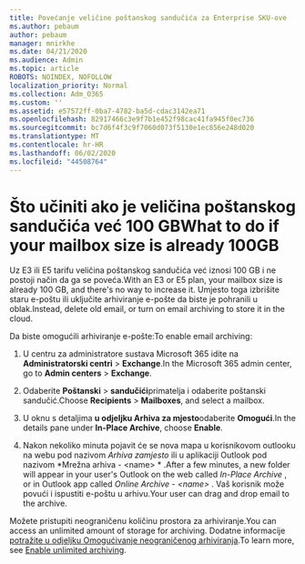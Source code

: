 ```yaml
---
title: Povećanje veličine poštanskog sandučića za Enterprise SKU-ove
ms.author: pebaum
author: pebaum
manager: mnirkhe
ms.date: 04/21/2020
ms.audience: Admin
ms.topic: article
ROBOTS: NOINDEX, NOFOLLOW
localization_priority: Normal
ms.collection: Adm_O365
ms.custom: ''
ms.assetid: e57572ff-0ba7-4782-ba5d-cdac3142ea71
ms.openlocfilehash: 82917466c3e9f7b1e452f98cac41fa945f0ec736
ms.sourcegitcommit: bc7d6f4f3c9f7060d073f5130e1ec856e248d020
ms.translationtype: MT
ms.contentlocale: hr-HR
ms.lasthandoff: 06/02/2020
ms.locfileid: "44508764"
---
```

# <a name="what-to-do-if-your-mailbox-size-is-already-100gb"></a><span data-ttu-id="cc3dc-102">Što učiniti ako je veličina poštanskog sandučića već 100 GB</span><span class="sxs-lookup"><span data-stu-id="cc3dc-102">What to do if your mailbox size is already 100GB</span></span>

<span data-ttu-id="cc3dc-103">Uz E3 ili E5 tarifu veličina poštanskog sandučića već iznosi 100 GB i ne postoji način da ga se poveća.</span><span class="sxs-lookup"><span data-stu-id="cc3dc-103">With an E3 or E5 plan, your mailbox size is already 100 GB, and there's no way to increase it.</span></span> <span data-ttu-id="cc3dc-104">Umjesto toga izbrišite staru e-poštu ili uključite arhiviranje e-pošte da biste je pohranili u oblak.</span><span class="sxs-lookup"><span data-stu-id="cc3dc-104">Instead, delete old email, or turn on email archiving to store it in the cloud.</span></span> 
  
<span data-ttu-id="cc3dc-105">Da biste omogućili arhiviranje e-pošte:</span><span class="sxs-lookup"><span data-stu-id="cc3dc-105">To enable email archiving:</span></span>
  
1. <span data-ttu-id="cc3dc-106">U centru za administratore sustava Microsoft 365 idite na **Administratorski centri** \> **Exchange**.</span><span class="sxs-lookup"><span data-stu-id="cc3dc-106">In the Microsoft 365 admin center, go to **Admin centers** \> **Exchange**.</span></span> 
    
2. <span data-ttu-id="cc3dc-107">Odaberite **Poštanski** \> **sandučići**primatelja i odaberite poštanski sandučić.</span><span class="sxs-lookup"><span data-stu-id="cc3dc-107">Choose **Recipients** \> **Mailboxes**, and select a mailbox.</span></span> 
    
3. <span data-ttu-id="cc3dc-108">U oknu s detaljima **u odjeljku Arhiva za mjesto**odaberite **Omogući**.</span><span class="sxs-lookup"><span data-stu-id="cc3dc-108">In the details pane under **In-Place Archive**, choose **Enable**.</span></span> 
    
4. <span data-ttu-id="cc3dc-109">Nakon nekoliko minuta pojavit će se nova mapa u korisnikovom outlooku na webu pod nazivom *Arhiva zamjesto* ili u aplikaciji Outlook pod nazivom \*Mrežna arhiva - \<name\> \* .</span><span class="sxs-lookup"><span data-stu-id="cc3dc-109">After a few minutes, a new folder will appear in your user's Outlook on the web called  *In-Place Archive*  , or in Outlook app called  *Online Archive - \<name\>*  .</span></span> <span data-ttu-id="cc3dc-110">Vaš korisnik može povući i ispustiti e-poštu u arhivu.</span><span class="sxs-lookup"><span data-stu-id="cc3dc-110">Your user can drag and drop email to the archive.</span></span> 
    
<span data-ttu-id="cc3dc-111">Možete pristupiti neograničenu količinu prostora za arhiviranje.</span><span class="sxs-lookup"><span data-stu-id="cc3dc-111">You can access an unlimited amount of storage for archiving.</span></span> <span data-ttu-id="cc3dc-112">Dodatne informacije [potražite u odjeljku Omogućivanje neograničenog arhiviranja](https://docs.microsoft.com/microsoft-365/compliance/enable-unlimited-archiving).</span><span class="sxs-lookup"><span data-stu-id="cc3dc-112">To learn more, see [Enable unlimited archiving](https://docs.microsoft.com/microsoft-365/compliance/enable-unlimited-archiving).</span></span>
  


